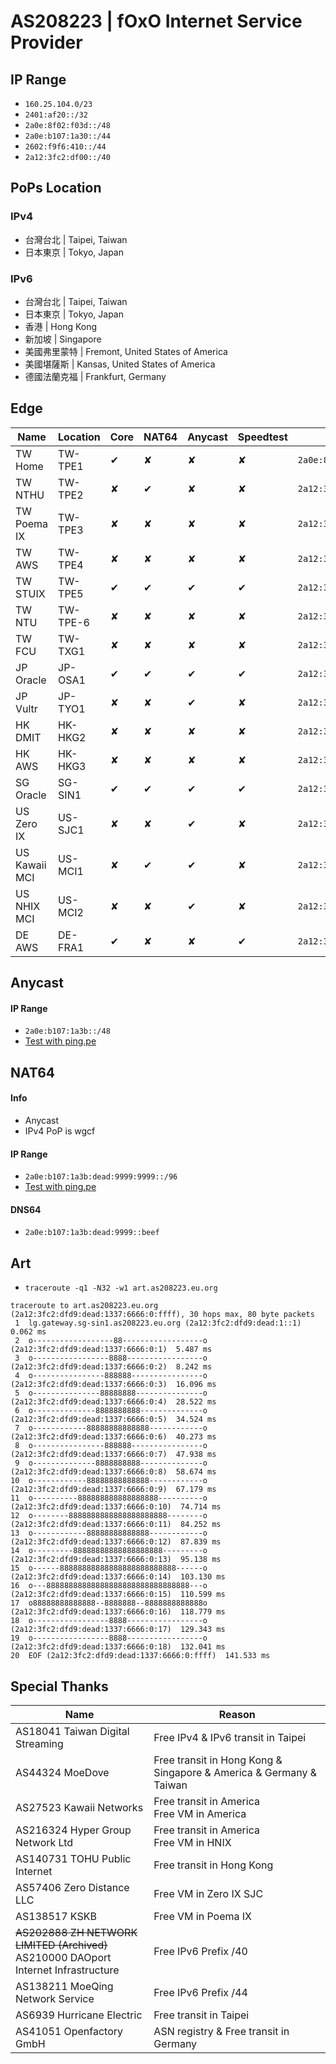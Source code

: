 # **AS208223 | fOxO Internet Service Provider**
## IP Range
- `160.25.104.0/23`
- `2401:af20::/32`
- `2a0e:8f02:f03d::/48`
- `2a0e:b107:1a30::/44`
- `2602:f9f6:410::/44`
- `2a12:3fc2:df00::/40`

## PoPs Location
### IPv4
 - 台灣台北 | Taipei, Taiwan
 - 日本東京 | Tokyo, Japan

### IPv6
 - 台灣台北 | Taipei, Taiwan
 - 日本東京 | Tokyo, Japan
 - 香港 | Hong Kong
 - 新加坡 | Singapore
 - 美國弗里蒙特 | Fremont, United States of America
 - 美國堪薩斯 | Kansas, United States of America
 - 德國法蘭克福 | Frankfurt, Germany

<!-- - 美國西雅圖 | Seattle, United States of America-->


## Edge
| Name | Location | Core | NAT64 | Anycast | Speedtest | Prefix | 
| --- | --- | --- | --- | --- | --- | --- |
| TW Home | TW-TPE1 | ✔ | ✘ | ✘ | ✘ | `2a0e:8f02:f03d::/48`
| TW NTHU | TW-TPE2 | ✘ | ✔ | ✘ | ✘ | `2a12:3fc2:dfaa::/48`  
| TW Poema IX | TW-TPE3 | ✘ | ✘ | ✘ | ✘ | `2a12:3fc2:dfdb::/48`  
| TW AWS | TW-TPE4 | ✘ | ✘ | ✘ | ✘ | `2a12:3fc2:dfd5::/48`  
| TW STUIX | TW-TPE5 | ✔ | ✔ | ✔ | ✔ | `2a12:3fc2:dfd2::/48`
| TW NTU | TW-TPE-6 | ✘ | ✘ | ✘ | ✘ | `2a12:3fc2:dfcb::/48`
| TW FCU | TW-TXG1 | ✘ | ✘ | ✘ | ✘ | `2a12:3fc2:dfce::/48`
| JP Oracle | JP-OSA1  | ✔ | ✔ | ✔ | ✔ | `2a12:3fc2:dfdf::/48` 
| JP Vultr | JP-TYO1  | ✘ | ✘ | ✔ | ✘ |  `2a12:3fc2:dfdc::/48`
| HK DMIT |  HK-HKG2 | ✘ | ✘ | ✘ | ✘ |  `2a12:3fc2:dfdd::/48` 
| HK AWS | HK-HKG3 | ✘ | ✘ | ✘ | ✘ |  `2a12:3fc2:dfcf::/48`
| SG Oracle | SG-SIN1 | ✔ | ✔ | ✔ | ✔ | `2a12:3fc2:dfd9::/48` 
| US Zero IX | US-SJC1  | ✘ | ✘ | ✔ | ✘ | `2a12:3fc2:dfd6::/48`
| US Kawaii MCI | US-MCI1  | ✘ | ✔ | ✔ | ✘ | `2a12:3fc2:dfd8::/48` 
| US NHIX MCI | US-MCI2  | ✘ | ✘ | ✔ | ✘ | `2a12:3fc2:dfca::/48` 
| DE AWS | DE-FRA1 | ✔ | ✘ | ✘ | ✔ |  `2a12:3fc2:dfda::/48`  


<!-- 
| HK Skywolf | HK-HKG1  | ✔ | ✘ | ✔ | ✔ |  `2a12:3fc2:dfde::/48`
| FI Pigeon IX | FI-HEL1 | ✘ | ✔ | ✘ | ✔ | `2a12:3fc2:dfd4::/48`
| US AWS | US-SEA2  | ✔ | ✔ | ✔ | ✘ | `2a12:3fc2:dfd1::/48`
| HK JJIX | HK-HKG4 | ✘ | ✘ | ✘ | ✘ | `2a12:3fc2:dfcd::/48`  
| KR AWS| KR-ICN1 | ✘ | ✘ | ✘ | ✘ |  `2a12:3fc2:dfd0::/48`
| AU Pigeon LXC | AU-SYD1 | ✘ | ✘ | ✘ | ✘ | `2a12:3fc2:dfcc::/48`
| US Vultr ORD | US-ORD1  | ✘ | ✔ | ✔ | ✘ | `2a12:3fc2:dfd8::/48`  
| CN Computer CGO | CN-CGO1 | ✘ | ✘ | ✘ | ✘ |  `2a12:3fc2:dfd7::/48`
-->

## Anycast
#### IP Range
- `2a0e:b107:1a3b::/48`
- [Test with ping.pe](https://ping6.ping.pe/2a0e:b107:1a3b::)

## NAT64
#### Info
- Anycast
- IPv4 PoP is wgcf
#### IP Range
- `2a0e:b107:1a3b:dead:9999:9999::/96`
- [Test with ping.pe](https://ping6.ping.pe/2a0e:b107:1a3b:dead:9999:9999:101:101)

#### DNS64
- `2a0e:b107:1a3b:dead:9999::beef`

## Art
- `traceroute -q1 -N32 -w1 art.as208223.eu.org`

```
traceroute to art.as208223.eu.org (2a12:3fc2:dfd9:dead:1337:6666:0:ffff), 30 hops max, 80 byte packets
 1  lg.gateway.sg-sin1.as208223.eu.org (2a12:3fc2:dfd9:dead:1::1)  0.062 ms
 2  o------------------88------------------o (2a12:3fc2:dfd9:dead:1337:6666:0:1)  5.487 ms
 3  o-----------------8888-----------------o (2a12:3fc2:dfd9:dead:1337:6666:0:2)  8.242 ms
 4  o----------------888888----------------o (2a12:3fc2:dfd9:dead:1337:6666:0:3)  16.096 ms
 5  o---------------88888888---------------o (2a12:3fc2:dfd9:dead:1337:6666:0:4)  28.522 ms
 6  o--------------8888888888--------------o (2a12:3fc2:dfd9:dead:1337:6666:0:5)  34.524 ms
 7  o------------88888888888888------------o (2a12:3fc2:dfd9:dead:1337:6666:0:6)  40.273 ms
 8  o----------------888888----------------o (2a12:3fc2:dfd9:dead:1337:6666:0:7)  47.938 ms
 9  o--------------8888888888--------------o (2a12:3fc2:dfd9:dead:1337:6666:0:8)  58.674 ms
10  o------------88888888888888------------o (2a12:3fc2:dfd9:dead:1337:6666:0:9)  67.179 ms
11  o----------888888888888888888----------o (2a12:3fc2:dfd9:dead:1337:6666:0:10)  74.714 ms
12  o--------8888888888888888888888--------o (2a12:3fc2:dfd9:dead:1337:6666:0:11)  84.252 ms
13  o------------88888888888888------------o (2a12:3fc2:dfd9:dead:1337:6666:0:12)  87.839 ms
14  o---------88888888888888888888---------o (2a12:3fc2:dfd9:dead:1337:6666:0:13)  95.138 ms
15  o------88888888888888888888888888------o (2a12:3fc2:dfd9:dead:1337:6666:0:14)  103.130 ms
16  o---88888888888888888888888888888888---o (2a12:3fc2:dfd9:dead:1337:6666:0:15)  110.599 ms
17  o88888888888888--8888888--8888888888888o (2a12:3fc2:dfd9:dead:1337:6666:0:16)  118.779 ms
18  o-----------------8888-----------------o (2a12:3fc2:dfd9:dead:1337:6666:0:17)  129.343 ms
19  o-----------------8888-----------------o (2a12:3fc2:dfd9:dead:1337:6666:0:18)  132.041 ms
20  EOF (2a12:3fc2:dfd9:dead:1337:6666:0:ffff)  141.533 ms
```

## Special Thanks
| Name | Reason | 
| --- | --- |
| AS18041 Taiwan Digital Streaming |  Free IPv4 & IPv6 transit in Taipei
| AS44324 MoeDove | Free transit in Hong Kong & Singapore & America & Germany & Taiwan
| AS27523 Kawaii Networks | Free transit in America <br> Free VM in America
| AS216324 Hyper Group Network Ltd | Free transit in America <br> Free VM in HNIX
| AS140731 TOHU Public Internet | Free transit in Hong Kong
| AS57406 Zero Distance LLC | Free VM in Zero IX SJC
| AS138517 KSKB | Free VM in Poema IX  
| <del>AS202888 ZH NETWORK LIMITED (Archived)</del> <br> AS210000 DAOport Internet Infrastructure | Free IPv6 Prefix /40
| AS138211 MoeQing Network Service |  Free IPv6 Prefix /44
| AS6939 Hurricane Electric |  Free transit in Taipei
| AS41051 Openfactory GmbH | ASN registry  &  Free transit in Germany

<!-- 
| AS203314 Hats Network | Free VM & Transit in Hong Kong | 
| AS212895 Route64 |  Free transit in Germany
| AS215364 Infinitron Internet LLC | Free transit in Hong Kong <br> Free VM in JJIX

-->
